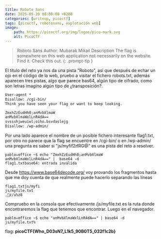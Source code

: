 ```yaml
---
title: Roboto Sans
date: 2025-05-20 00:00:00 +0200
categories: [writeup, picoctf]
tags: [picoctf, robotosans, explotación web]     
image:
    path: https://picoctf.org/img/logos/pico-mark.svg
    alt: PicoCTF
---
```


>Roboto Sans
Author: Mubarak Mikail
Description
The flag is somewhere on this web application not necessarily on the website. Find it. Check this out.
{: .prompt-tip }


El título del reto ya nos da una pista "Roboto", así que después de echar un ojo en el código de la web, pruebo a visitar 
el fichero robots.txt, además aparecen tres pistas, algo que parece bas64, algún tipo de cifrado, como son letras imagino algún tipo de 
¿transposición?.

```html
User-agent *
Disallow: /cgi-bin/
Think you have seen your flag or want to keep looking.

ZmxhZzEudHh0;anMvbXlmaW
anMvbXlmaWxlLnR4dA==
svssshjweuiwl;oiho.bsvdaslejg
Disallow: /wp-admin/
```

Por una lado aparece el nombre de un posible fichero interesante flag1.txt, por otro no parece que la flag se encuentre en /cgi-bin/ o en /wp-admin/ una pregunta es saber si "js/myfif2זfRG@" es una pista del reto a resolver.

```
pablo☠office ~$ echo "ZmxhZzEudHh0;anMvbXlmaW
anMvbXlmaWxlLnR4dA==" |  base64 -d  
flag1.txtbase64: entrada inválida
```

Desde https://www.base64decode.org/ voy provando los fragmentos hasta que me doy cuenta de que realmente puede hacerlo separando las líneas

```
flag1.txtjs/myfi
js/myfile.txt
,z/u%z8
```

Compruebo en la consola que efectivamente /js/myfile.txt es la ruta donde encontraremos la flag que tenemos que encontrar. 
Luego en el navegador.

```
pablo☠office ~$ echo "anMvbXlmaWxlLnR4dA==" | base64 -d
js/myfile.txt% 

```

flag: **picoCTF{Who_D03sN7_L1k5_90B0T5_032f1c2b}**

